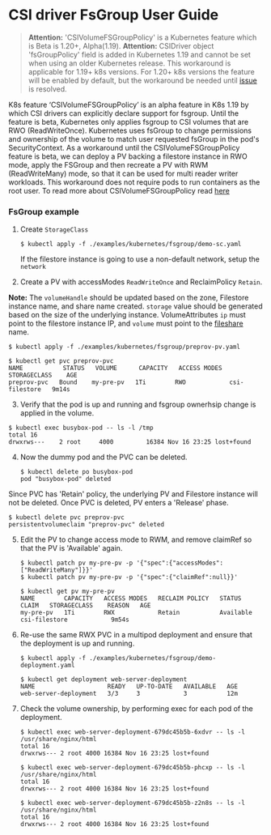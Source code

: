 # CSI driver FsGroup User Guide

>**Attention:** 'CSIVolumeFSGroupPolicy' is a Kubernetes feature which is Beta is 1.20+, Alpha(1.19).
>**Attention:** CSIDriver object 'fsGroupPolicy' field is added in Kubernetes 1.19 and cannot be set when using an older Kubernetes release. This workaround is applicable for 1.19+ k8s versions. For 1.20+ k8s versions the feature will be enabled by default, but the workaround be needed until [issue](https://github.com/kubernetes-sigs/gcp-filestore-csi-driver/issues/77) is resolved.

K8s feature ‘CSIVolumeFSGroupPolicy’  is an alpha feature in K8s 1.19 by which CSI drivers can explicitly declare support for fsgroup.
Until the feature is beta, Kubernetes only applies fsgroup to CSI volumes that are RWO (ReadWriteOnce). Kubernetes uses fsGroup to change permissions and ownership of the volume to match user requested fsGroup in the pod's SecurityContext. As a workaround until the CSIVolumeFSGroupPolicy feature is beta, we can deploy a PV backing a filestore instance in RWO mode, apply the FSGroup and then recreate a PV with RWM (ReadWriteMany) mode, so that it can be used for multi reader writer workloads. This workaround does not require pods to run containers as the root user. To read more about CSIVolumeFSGroupPolicy read [here](https://kubernetes-csi.github.io/docs/csi-driver-object.html)


### FsGroup example

1. Create `StorageClass`

    ```console
    $ kubectl apply -f ./examples/kubernetes/fsgroup/demo-sc.yaml
    ```
    If the filestore instance is going to use a non-default network, setup the `network`

2. Create a PV with accessModes `ReadWriteOnce` and ReclaimPolicy `Retain`.

  **Note:** The `volumeHandle` should be updated
  based on the zone, Filestore instance name, and share name created. `storage` value
  should be generated based on the size of the underlying instance. VolumeAttributes `ip` must
  point to the filestore instance IP, and `volume` must point to the [fileshare](https://cloud.google.com/filestore/docs/reference/rest/v1beta1/projects.locations.instances#FileShareConfig) name.

  ```console
  $ kubectl apply -f ./examples/kubernetes/fsgroup/preprov-pv.yaml
  ```

  ```console
  $ kubectl get pvc preprov-pvc
  NAME           STATUS   VOLUME      CAPACITY   ACCESS MODES   STORAGECLASS    AGE
  preprov-pvc   Bound    my-pre-pv   1Ti        RWO            csi-filestore   9m14s
  ```

3. Verify that the pod is up and running and fsgroup ownerhsip change is applied in the volume.
  ```console
  $ kubectl exec busybox-pod -- ls -l /tmp
  total 16
  drwxrws---    2 root     4000         16384 Nov 16 23:25 lost+found
  ```

4. Now the dummy pod and the PVC can be deleted.
   ```console
   $ kubectl delete po busybox-pod
   pod "busybox-pod" deleted
   ```

  Since PVC has 'Retain' policy, the underlying PV and Filestore instance will not be deleted. Once PVC is deleted, PV enters a 'Release' phase.
   ```console
   $ kubectl delete pvc preprov-pvc
   persistentvolumeclaim "preprov-pvc" deleted
   ```

5. Edit the PV to change access mode to RWM, and remove claimRef so that the PV is 'Available' again.
   ```
   $ kubectl patch pv my-pre-pv -p '{"spec":{"accessModes":["ReadWriteMany"]}}'
   $ kubectl patch pv my-pre-pv -p '{"spec":{"claimRef":null}}'
   ```

   ```
   $ kubectl get pv my-pre-pv
   NAME        CAPACITY   ACCESS MODES   RECLAIM POLICY   STATUS      CLAIM   STORAGECLASS    REASON   AGE
   my-pre-pv   1Ti        RWX            Retain           Available           csi-filestore            9m54s
   ```

5. Re-use the same RWX PVC in a multipod deployment and ensure that the deployment is up and running.
   ```console
   $ kubectl apply -f ./examples/kubernetes/fsgroup/demo-deployment.yaml
   ```

   ```console
   $ kubectl get deployment web-server-deployment
   NAME                    READY   UP-TO-DATE   AVAILABLE   AGE
   web-server-deployment   3/3     3            3           12m
   ```

6. Check the volume ownership, by performing exec for each pod of the deployment.
   ```console
   $ kubectl exec web-server-deployment-679dc45b5b-6xdvr -- ls -l /usr/share/nginx/html
   total 16
   drwxrws--- 2 root 4000 16384 Nov 16 23:25 lost+found
   ```

   ```console
   $ kubectl exec web-server-deployment-679dc45b5b-phcxp -- ls -l /usr/share/nginx/html
   total 16
   drwxrws--- 2 root 4000 16384 Nov 16 23:25 lost+found
   ```

   ```console
   $ kubectl exec web-server-deployment-679dc45b5b-z2n8s -- ls -l /usr/share/nginx/html
   total 16
   drwxrws--- 2 root 4000 16384 Nov 16 23:25 lost+found
   ```